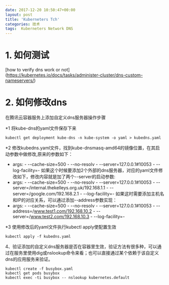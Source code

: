 ```yaml
---
date: 2017-12-20 10:50:47+00:00
layout: post
title: 'Kuberneters Tch'
categories: 技术
tags:  Kuberneters Network DNS
---
```


# 1. 如何测试
[how to verify dns work or not] (https://kubernetes.io/docs/tasks/administer-cluster/dns-custom-nameservers/)

# 2. 如何修改dns
在腾讯云容器服务上添加自定义dns服务器操作步骤

*1 将kube-dns的yaml文件保存下来
```
kubectl get deployment kube-dns -n kube-system -o yaml > kubedns.yaml
```

*2 修改kubedns.yaml文件，找到kube-dnsmasq-amd64的镜像位置，在其启动参数中做修改,原来的参数如下：
- args: - --cache-size=500 - --no-resolv - --server=127.0.0.1#10053 - --log-facility=-
如果这个时候要添加2个外部的dns服务器，对应的yaml文件修改如下，修改内容就是加了两个--server的启动参数:
- args: - --cache-size=500 - --no-resolv - --server=127.0.0.1#10053 - --server=/internal.thekelleys.org.uk/192.168.1.1 - --server=/google.com/192.168.2.1 - --log-facility=-
如果这时需要添加主机名和IP的对应关系，可以通过添加--address参数实现：
- args: - --cache-size=500 - --no-resolv - --server=127.0.0.1#10053 - --address=/www.test1.com/192.168.10.2 - --server=/www.test2.com/192.168.10.3 - --log-facility=-

*3 使用修改后的yaml文件执行kubectl apply使配置生效
```
kubectl apply -f kubedns.yaml
```

4、验证添加的自定义dns服务器是否在容器里生效，验证方法有很多种，可以通过在服务里使用dig或nslookup命令来看；也可以直接通过某个依赖于该自定义dns的应用服务来验证。

```
kubectl create -f busybox.yaml
kubectl get pods busybox
kubectl exec -ti busybox -- nslookup kubernetes.default
```

